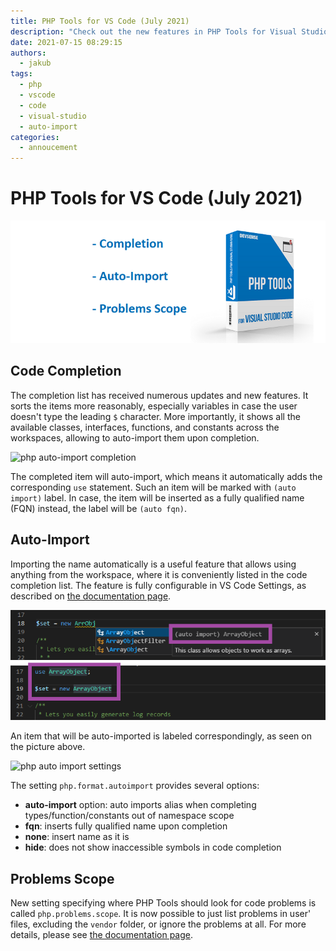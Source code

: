 ```yaml
---
title: PHP Tools for VS Code (July 2021)
description: "Check out the new features in PHP Tools for Visual Studio Code!"
date: 2021-07-15 08:29:15
authors:
  - jakub
tags:
  - php
  - vscode
  - code
  - visual-studio
  - auto-import
categories:
  - annoucement
---
```


# PHP Tools for VS Code (July 2021)

![Cover Image](imgs/phptools-vscode_0.png)

## Code Completion

<!-- more -->

The completion list has received numerous updates and new features. It sorts the items more reasonably, especially variables in case the user doesn't type the leading `$` character. More importantly, it shows all the available classes, interfaces, functions, and constants across the workspaces, allowing to auto-import them upon completion.

![php auto-import completion](https://docs.devsense.com/content_docs/vscode/imgs/vsc-autoimport.gif)

The completed item will auto-import, which means it automatically adds the corresponding `use` statement. Such an item will be marked with `(auto import)` label. In case, the item will be inserted as a fully qualified name (FQN) instead, the label will be `(auto fqn)`.
 
## Auto-Import

Importing the name automatically is a useful feature that allows using anything from the workspace, where it is conveniently listed in the code completion list. The feature is fully configurable in VS Code Settings, as described on [the documentation page](https://docs.devsense.com/en/vscode/editor/auto-import).

![php auto-import label](imgs/6c5ea7c5-60b6-58cb-ef55-c6ee53f78674.png)

An item that will be auto-imported is labeled correspondingly, as seen on the picture above.

![php auto import settings](https://docs.devsense.com/content_docs/vscode/imgs/autoimport-settings.png)

The setting `php.format.autoimport` provides several options:

- **auto-import** option: auto imports alias when completing types/function/constants out of namespace scope
- **fqn**: inserts fully qualified name upon completion
- **none**: insert name as it is
- **hide**: does not show inaccessible symbols in code completion
 
## Problems Scope

New setting specifying where PHP Tools should look for code problems is called `php.problems.scope`. It is now possible to just list problems in user' files, excluding the `vendor` folder, or ignore the problems at all. For more details, please see [the documentation page](https://docs.devsense.com/en/vscode/problems#phpproblemsscope).
